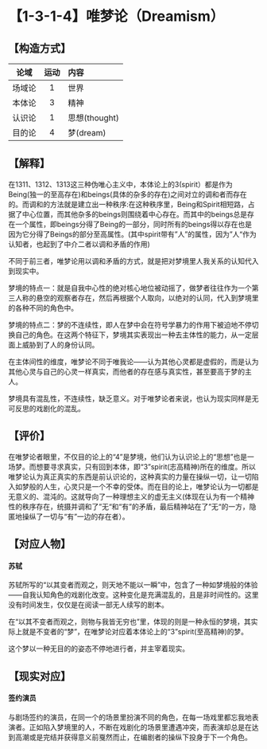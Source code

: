 # 【1-3-1-4】唯梦论（Dreamism）
## 【构造方式】
| 论域 | 运动           | 内容 |
|:----:|:----------------:|:-----|
| 场域论   |1 | 世界   |
| 本体论   | 3|  精神  |
| 认识论   | 1| 思想(thought)   |
| 目的论   |4 | 梦(dream)   |

## 【解释】
在1311、1312、1313这三种伪唯心主义中，本体论上的3(spirit）都是作为Being(独一的至高存在)和beings(具体的杂多的存在)之间对立的调和者而存在的。而调和的方法就是建立出一种秩序:在这种秩序里，Being和Spirit相短路，占据了中心位置，而其他杂多的beings则围绕着中心存在。而其中的beings总是存在一个属性，即beings分得了Being的一部分，同时所有的beings得以存在也是因为它分得了Beings的部分至高属性。(其中spirit带有”人”的属性，因为”人“作为认知者，也起到了中介二者以调和矛盾的作用)

不同于前三者，唯梦论用以调和矛盾的方式，就是把对梦境里人我关系的认知代入到现实中。

梦境的特点一：就是自我中心性的绝对核心地位被动摇了，做梦者往往作为一个第三人称的悬空的观察者存在，然后再根据个人取向，以绝对的认同，代入到梦境里的各种不同的角色中。

梦境的特点二：梦的不连续性，即人在梦中会在符号学暴力的作用下被迫地不停切换自己的角色。在这两个特征下，梦境其实表现出一种去主体性的能力，从一定层面上威胁到了人的身份认同。

在主体间性的维度，唯梦论不同于唯我论——认为其他心灵都是虚假的，而是认为其他心灵与自己的心灵一样真实，而他者的存在感与真实性，甚至要高于梦的主人。

梦境具有混乱性，不连续性，缺乏意义。对于唯梦论者来说，也认为现实同样是无可反思的戏剧化的混乱。

## 【评价】
在唯梦论者眼里，不仅目的论上的“4”是梦境，他们认为认识论上的“思想”也是一场梦。而想要寻求真实，只有回到本体，即“3”spirit(志高精神)所在的维度。所以唯梦论认为真正真实的东西是前认识论的，这种真实的力量在操纵一切，让一切陷入如梦般的人生，心灵只是一个不幸的受体。而在目的论上，唯梦论认为一切都是无意义的、混沌的。这就导向了一种理想主义的虚无主义(体现在认为有一个精神性的秩序存在，统摄并调和了”无“和“有”的矛盾，最后精神站在了”无“的一方，隐匿地操纵了一切与“有”一边的存在者）。



## 【对应人物】

#### 苏轼

苏轼所写的“以其变者而观之，则天地不能以一瞬”中，包含了一种如梦境般的体验——自我认知角色的戏剧化改变。这种变化是充满混乱的，且是非时间性的。这里没有时间发生，仅仅是在阅读一部无人续写的剧本。

在“以其不变者而观之，则物与我皆无穷也”里，体现的则是一种永恒的梦境，其实际上就是不变者的“梦”，在唯梦论对应着本体论上的“3”spirit(至高精神)的梦。

这个梦以一种无目的的姿态不停地进行者，并主宰着现实。

## 【现实对应】

#### 签约演员

与剧场签约的演员，在同一个的场景里扮演不同的角色，在每一场戏里都忘我地表演者。正如陷入梦境里的人，不断在戏剧化的场景里遭遇冲突，而表演却总是在达到高潮或是完结并获得意义前戛然而止，在编剧者的操纵下投身于下一个角色。
